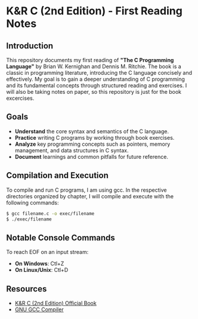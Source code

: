# K&R C (2nd Edition) - First Reading Notes

## Introduction
This repository documents my first reading of **"The C Programming Language"** by Brian W. Kernighan and Dennis M. Ritchie. The book is a classic in programming literature, introducing the C language concisely and effectively. My goal is to gain a deeper understanding of C programming and its fundamental concepts through structured reading and exercises. I will also be taking notes on paper, so this repository is just for the book excercises. 

## Goals
- **Understand** the core syntax and semantics of the C language.
- **Practice** writing C programs by working through book exercises.
- **Analyze** key programming concepts such as pointers, memory management, and data structures in C syntax.
- **Document** learnings and common pitfalls for future reference.

## Compilation and Execution
To compile and run C programs, I am using gcc. In the respective directories organized by chapter, I will compile and execute with the following commands:
```sh
$ gcc filename.c -o exec/filename
$ ./exec/filename
```

## Notable Console Commands
To reach EOF on an input stream:
- **On Windows**: Ctl+Z
- **On Linux/Unix**: Ctl+D

## Resources
- [K&R C (2nd Edition) Official Book](https://www.amazon.com/C-Programming-Language-2nd-Edition/dp/0131103628)
- [GNU GCC Compiler](https://gcc.gnu.org/)
